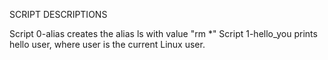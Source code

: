 SCRIPT DESCRIPTIONS

Script 0-alias creates the alias ls with value "rm *"
Script 1-hello_you prints hello user, where user is the current Linux user.




